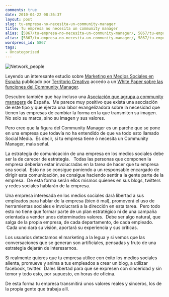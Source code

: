```yaml
---
comments: true
date: 2010-04-22 08:36:37
layout: post
slug: tu-empresa-no-necesita-un-community-manager
title: Tu empresa no necesita un community manager
alias: [5867/tu-empresa-no-necesita-un-community-manager/, 5867/tu-empresa-no-necesita-un-community-manager]
alias: [5867/tu-empresa-no-necesita-un-community-manager/, 5867/tu-empresa-no-necesita-un-community-manager]
wordpress_id: 5867
tags:
- Uncategorized
---
```



    


![Network_people](http://blog.alvareznavarro.es/images/2011/06/network_people-scaled600.jpg?w=300)





Leyendo un interesante estudio sobre [Marketing en Medios Sociales en España](http://etc.territoriocreativo.es/etc/2010/04/estudio-social-media-espana.html) publicado por [Territorio Creativo](http://etc.territoriocreativo.es) accedo a un [White Paper sobre las funciones del Community Manager](http://www.box.net/shared/pgur4btexi).

Descubro también que hay incluso una [Asociación que agrupa a community managers](http://www.aercomunidad.org) de España.  Me parece muy positivo que exista una asociación de este tipo y que ejerza una labor evangelizadora sobre la necesidad que tienen las empresas de cambiar la forma en la que transmiten su imagen.   No solo su marca, sino su imagen y sus valores.

Pero creo que la figura del Community Manager es un parche que se pone en una empresa que todavía no ha entendido de que va todo esto llamado Social Media.  Es decir, si tu empresa tiene ó necesita un Community Manager, mala señal.

La estrategia de comunicación de una empresa en los medios sociales debe ser la de carecer de estrategia.   Todas las personas que componen la empresa deberían estar involucradas en la tarea de hacer que tu empresa sea social.  Esto no se consigue poniendo a un responsable encargado de dirigir esta comunicación, se consigue haciendo sentir a la gente parte de la empresa.  De esta forma serán ellos mismos quienes en sus blogs, twitters y redes sociales hablarán de la empresa.

Una empresa interesada en los medios sociales dará libertad a sus empleados para hablar de la empresa (bien ó mal), promoverá el uso de herramientas sociales e involucrará a la dirección en esta tarea.  Pero todo esto no tiene que formar parte de un plan estratégico ni de una campaña orientada a vender unos determinados valores.  Debe ser algo natural, que salga de la propia empresa, de cada departamento, de cada empleado.  Cada uno dará su visión, aportará su experiencia y sus críticas.

Los usuarios detectamos el marketing a la legua y si vemos que las conversaciones que se generan son artificiales, pensadas y fruto de una estrategia dejarán de interesarnos.

Si realmente quieres que tu empresa utilice con éxito los medios sociales alienta, promueve y anima a tus empleados a crear un blog, a utilizar facebook, twitter.  Dales libertad para que se expresen con sinceridad y sin temor y todo esto, por supuesto, en horas de oficina.

De esta forma tu empresa transmitirá unos valores reales y sinceros, los de la propia gente que trabaja allí.


  
